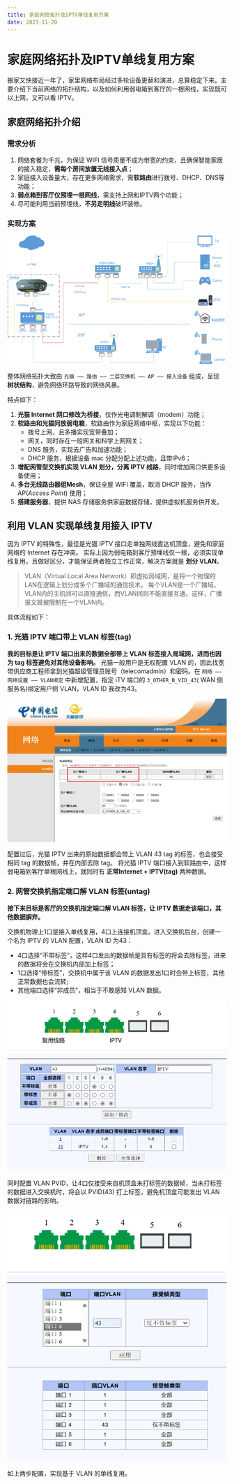 ```yaml
---
title: 家庭网络拓扑及IPTV单线复用方案
date: 2023-11-20
---
```



# 家庭网络拓扑及IPTV单线复用方案

搬家又快接近一年了，家里网络布局经过多轮设备更替和演进，总算稳定下来。主要介绍下当前网络的拓扑结构，以及如何利用弱电箱到客厅的一根网线，实现既可以上网，又可以看 IPTV。


## 家庭网络拓扑介绍

### 需求分析

1. 网络套餐为千兆，为保证 WIFI 信号质量不成为带宽的约束，且确保智能家居的接入稳定，**需每个房间放置无线接入点**；
2. 家庭接入设备量大，存在更多网络需求，需**软路由**进行拨号、DHCP、DNS等功能；
3. **弱点箱到客厅仅预埋一根网线**，需支持上网和IPTV两个功能；
4. 尽可能利用当前预埋线，**不另走明线**破坏装修。

### 实现方案

![](https://raw.githubusercontent.com/smilelc3/blog/main/images/家庭网络拓扑及IPTV单线复用方案/绘图.png "网络拓扑图")

整体网络拓扑大致由 `光猫 —— 路由 —— 二层交换机 —— AP —— 接入设备` 组成，呈现 **树状结构**，避免网络环路导致的网络风暴。

特点如下：

1. **光猫 Internet 网口修改为桥接**，仅作光电调制解调（modem）功能；
2. **软路由和光猫同放弱电箱**，软路由作为家庭网络中枢，实现以下功能：
    * 拨号上网，且多播实现宽带叠加；
    * 网关，同时存在一般网关和科学上网网关；
    * DNS 服务，实现去广告和加速功能；
    * DHCP 服务，根据设备 mac 分配分配上述功能，且带IPv6；
3. **增配网管型交换机实现 VLAN 划分，分离 IPTV 线路**，同时增加网口供更多设备使用；
4. **多台无线路由器组Mesh**，保证全屋 WIFI 覆盖，取消 DHCP 服务，当作 AP(*Access Point*) 使用；
5. **搭建服务器**，提供 NAS 存储服务供家庭数据存储，提供虚拟机服务供开发。


## 利用 VLAN 实现单线复用接入 IPTV

因为 IPTV 的特殊性，最佳是光猫 IPTV 接口走单独网线直达机顶盒，避免和家庭网络的 Internet 存在冲突。
实际上因为弱电箱到客厅预埋线仅一根，必须实现单线复用，且做好区分，才能保证两者独立工作正常，解决方案就是 **划分 VLAN**。

> VLAN（Virtual Local Area Network）即虚拟局域网，是将一个物理的LAN在逻辑上划分成多个广播域的通信技术。
> 每个VLAN是一个广播域，VLAN内的主机间可以直接通信，而VLAN间则不能直接互通。这样，广播报文就被限制在一个VLAN内。

具体流程如下：

### 1. 光猫 IPTV 端口带上 VLAN 标签(tag)

**我的目标是让 IPTV 端口出来的数据全部带上 VLAN 标签接入局域网，进而也因为 tag 标签避免对其他设备影响。**
光猫一般用户是无权配置 VLAN 的，因此找宽带供应商工程师拿到光猫超级管理员账号（telecomadmin）和密码。在 `网络 —— 网络设置 —— VLAN绑定` 中新增配置，指定 iTV 端口的 `3_OTHER_B_VID_43`( WAN 侧服务名)绑定用户侧 VLAN，VLAN ID 我改为43。 

![](https://raw.githubusercontent.com/smilelc3/blog/main/images/家庭网络拓扑及IPTV单线复用方案/1.png)

配置过后，光猫 IPTV 出来的原始数据都会带上 VLAN 43 tag 的标签，也会接受相同 tag 的数据帧，并在内部去除 tag。
将光猫 IPTV 端口接入到软路由中，这样弱电箱到客厅单根网线上，就同时有 **正常Internet + IPTV(tag)** 两种数据。

### 2. 网管交换机指定端口解 VLAN 标签(untag)

**接下来目标是客厅的交换机指定端口解 VLAN 标签，让 IPTV 数据走该端口，其他数据摒弃。**

交换机物理上1口是接入单线复用，4口上连接机顶盒。进入交换机后台，创建一个名为 IPTV 的  VLAN 配置，VLAN ID 为43：

* 4口选择“不带标签”，这样4口发出的数据帧是具有标签的将会去除标签，进来的数据将会在交换机内部加上标签；
* 1口选择“带标签”，交换机中属于该 VLAN 的数据发出1口时会带上标签，其他正常数据也会流转;
* 其他端口选择“非成员”，相当于不敢感知 VLAN 数据。

![](https://raw.githubusercontent.com/smilelc3/blog/main/images/家庭网络拓扑及IPTV单线复用方案/2.png)

同时配置 VLAN PVID，让4口仅接受来自机顶盒未打标签的数据帧，当未打标签的数据进入交换机时，将会以 PVID(43) 打上标签，避免机顶盒可能发出 VLAN 数据对链路的影响。

![](https://raw.githubusercontent.com/smilelc3/blog/main/images/家庭网络拓扑及IPTV单线复用方案/3.png)

如上两步配置，实现基于 VLAN 的单线复用。
